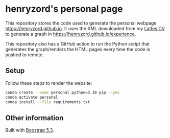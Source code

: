 # henryzord's personal page

This repository stores the code used to generate the personal webpage https://henryzord.github.io. It uses the 
XML downloaded from my [Lattes CV](https://lattes.cnpq.br/6346810782525797) to generate a graph in 
https://henryzord.github.io/experience. 

This repository also has a GitHub action to run the Python script that generates the graph/renders the HTML pages every
time the code is pushed to remote.

## Setup

Follow these steps to render the website:

```bash
conda create --name personal python=3.10 pip --yes
conda activate personal
conda install --file requirements.txt
```

## Other information

Built with [Boostrap 5.3](https://getbootstrap.com/).



